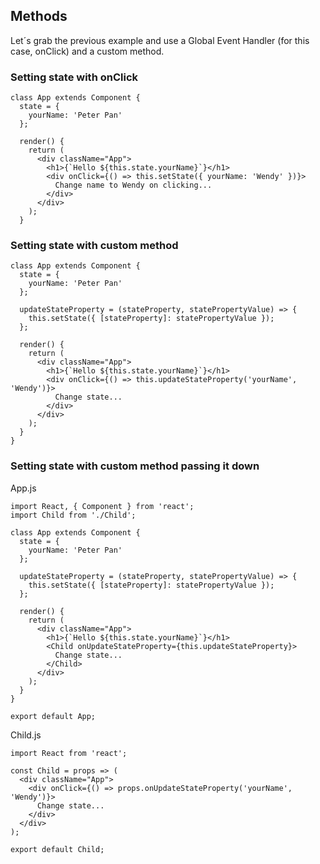 ## Methods

Let´s grab the previous example and use a Global Event Handler (for this case, onClick) and a custom method.

### Setting state with onClick

```
class App extends Component {
  state = {
    yourName: 'Peter Pan'
  };

  render() {
    return (
      <div className="App">
        <h1>{`Hello ${this.state.yourName}`}</h1>
        <div onClick={() => this.setState({ yourName: 'Wendy' })}>
          Change name to Wendy on clicking...
        </div>
      </div>
    );
  }
```

### Setting state with custom method

```
class App extends Component {
  state = {
    yourName: 'Peter Pan'
  };

  updateStateProperty = (stateProperty, statePropertyValue) => {
    this.setState({ [stateProperty]: statePropertyValue });
  };

  render() {
    return (
      <div className="App">
        <h1>{`Hello ${this.state.yourName}`}</h1>
        <div onClick={() => this.updateStateProperty('yourName', 'Wendy')}>
          Change state...
        </div>
      </div>
    );
  }
}
```

### Setting state with custom method passing it down

App.js

```
import React, { Component } from 'react';
import Child from './Child';

class App extends Component {
  state = {
    yourName: 'Peter Pan'
  };

  updateStateProperty = (stateProperty, statePropertyValue) => {
    this.setState({ [stateProperty]: statePropertyValue });
  };

  render() {
    return (
      <div className="App">
        <h1>{`Hello ${this.state.yourName}`}</h1>
        <Child onUpdateStateProperty={this.updateStateProperty}>
          Change state...
        </Child>
      </div>
    );
  }
}

export default App;
```

Child.js

```
import React from 'react';

const Child = props => (
  <div className="App">
    <div onClick={() => props.onUpdateStateProperty('yourName', 'Wendy')}>
      Change state...
    </div>
  </div>
);

export default Child;
```
